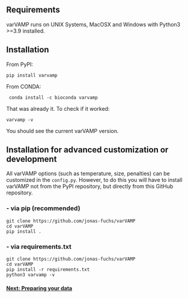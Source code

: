 ## Requirements
varVAMP runs on UNIX Systems, MacOSX and Windows with Python3 >=3.9 installed.

## Installation

From PyPI:

```shell
pip install varvamp
```

From CONDA:

```shell
 conda install -c bioconda varvamp
```

That was already it. To check if it worked:

```shell
varvamp -v
```
You should see the current varVAMP version.

## Installation for advanced customization or development

All varVAMP options (such as temperature, size, penalties) can be customized in the `config.py`. However, to do this you will have to install varVAMP not from the PyPI repository, but directly from this GitHub repository.

### - via pip (recommended)

```shell
git clone https://github.com/jonas-fuchs/varVAMP
cd varVAMP
pip install .
```

### - via requirements.txt

```shell
git clone https://github.com/jonas-fuchs/varVAMP
cd varVAMP
pip install -r requirements.txt
python3 varvamp -v
```


#### [Next: Preparing your data](./preparing_the_data.md)
